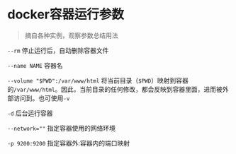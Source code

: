 # docker容器运行参数

> 摘自各种实例，观察参数总结用法



`--rm` 停止运行后，自动删除容器文件

`--name NAME` 容器名

`--volume "$PWD":/var/www/html`  将当前目录（`$PWD`）映射到容器的`/var/www/html`。因此，当前目录的任何修改，都会反映到容器里面，进而被外部访问到。也可使用`-v`

`-d` 后台运行容器

`--network=""` 指定容器使用的网络环境

`-p 9200:9200` 指定容器外:容器内的端口映射





